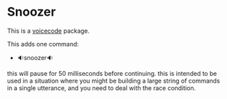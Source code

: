# Snoozer

This is a [voicecode](https://voicecode.io) package.

This adds one command:

* 🔉snoozer🔉

this will pause for 50 milliseconds before continuing. this is intended to be
used in a situation where you might be building a large string of commands in a
single utterance, and you need to deal with the race condition.
